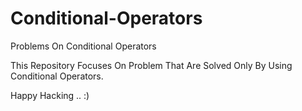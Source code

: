 # Conditional-Operators
Problems On Conditional Operators

This Repository Focuses On Problem That Are Solved Only By Using Conditional Operators.

Happy Hacking .. :)
